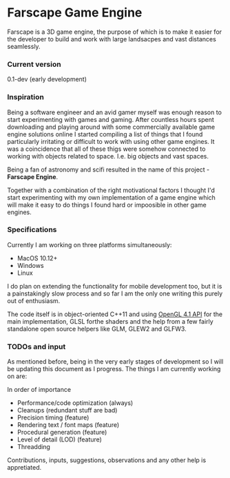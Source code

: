 # Farscape Game Engine
Farscape is a 3D game engine, the purpose of which is to make it easier for the developer to build and work with large landsacpes and vast distances seamlessly.

### Current version
0.1-dev (early development)

### Inspiration
Being a software engineer and an avid gamer myself was enough reason to start experimenting with games and gaming. After countless hours spent downloading and playing around with some commercially available game engine solutions online I started compiling a list of things that I found particularly irritating or difficult to work with using other game engines. It was a coincidence that all of these thigs were somehow connected to working with objects related to space. I.e. big objects and vast spaces. 

Being a fan of astronomy and scifi resulted in the name of this project - **Farscape Engine**. 

Together with a combination of the right motivational factors I thought I'd start experimenting with my own implementation of a game engine which will make it easy to do things I found hard or impoosible in other game engines. 



### Specifications
Currently I am working on three platforms simultaneously:

* MacOS 10.12+
* Windows
* Linux

I do plan on extending the functionality for mobile development too, but it is a painstakingly slow process and so far I am the only one writing this purely out of enthusiasm. 

The code itself is in object-oriented C++11 and using [OpenGL 4.1 API](https://khronos.org/registry/OpenGL/index_gl.php) for the main implementation, GLSL forthe shaders  and the help from a few fairly standalone open source helpers like GLM, GLEW2 and GLFW3.
 
### TODOs and input
As mentioned before, being in the very early stages of development so I will be updating this document as I progress. The things I am currently working on are:

In order of importance
* Performance/code optimization (always)
* Cleanups (redundant stuff are bad)
* Precision timing (feature)
* Rendering text / font maps (feature)
* Procedural generation (feature)
* Level of detail (LOD) (feature)
* Threadding

Contributions, inputs, suggestions, observations and any other help is appretiated.


